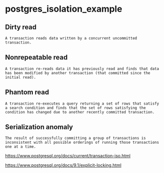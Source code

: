 # postgres_isolation_example

## Dirty read
	A transaction reads data written by a concurrent uncommitted transaction.
## Nonrepeatable read
	A transaction re-reads data it has previously read and finds that data has been modified by another transaction (that committed since the initial read).
## Phantom read
	A transaction re-executes a query returning a set of rows that satisfy a search condition and finds that the set of rows satisfying the condition has changed due to another recently committed transaction.
## Serialization anomaly
	The result of successfully committing a group of transactions is inconsistent with all possible orderings of running those transactions one at a time.

https://www.postgresql.org/docs/current/transaction-iso.html

https://www.postgresql.org/docs/9.1/explicit-locking.html
